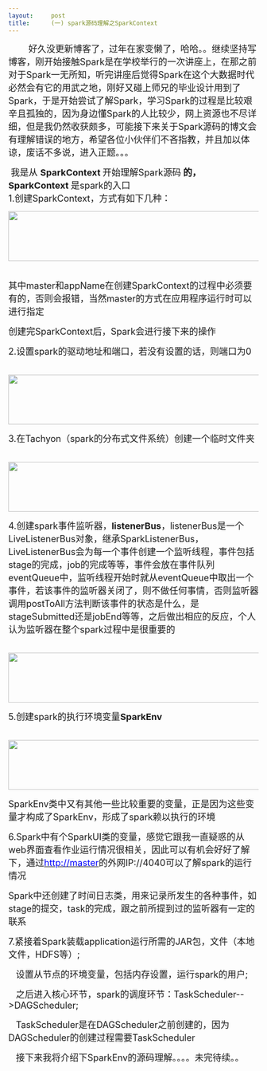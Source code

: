 ```yaml
---
layout:     post
title:      (一) spark源码理解之SparkContext
---
```

<div id="article_content" class="article_content clearfix csdn-tracking-statistics" data-pid="blog" data-mod="popu_307" data-dsm="post">
								            <link rel="stylesheet" href="https://csdnimg.cn/release/phoenix/template/css/ck_htmledit_views-f76675cdea.css">
						<div class="htmledit_views" id="content_views">
                
<p><span style="font-size:18px;">        好久没更新博客了，过年在家变懒了，哈哈。。继续坚持写博客，刚开始接触Spark是在学校举行的一次讲座上，在那之前对于Spark一无所知，听完讲座后觉得Spark在这个大数据时代必然会有它的用武之地，刚好又碰上师兄的毕业设计用到了Spark，于是开始尝试了解Spark，学习Spark的过程是比较艰辛且孤独的，因为身边懂Spark的人比较少，网上资源也不尽详细，但是我仍然收获颇多，可能接下来关于Spark源码的博文会有理解错误的地方，希望各位小伙伴们不吝指教，并且加以体谅，废话不多说，进入正题。。。</span></p>
<p><span style="font-size:18px;"> 我是从 <strong><span style="font-size:18px;">SparkContext</span> </strong>开始理解Spark源码<strong> 的，SparkContext </strong>是spark的入口<br>
1.创建<span style="font-size:18px;">SparkContext</span>，方式有如下几种：</span></p>
<p><img src="https://img-blog.csdn.net/20150305171910531?watermark/2/text/aHR0cDovL2Jsb2cuY3Nkbi5uZXQvY2Robmxzag==/font/5a6L5L2T/fontsize/400/fill/I0JBQkFCMA==/dissolve/70/gravity/Center" alt="" width="1000" height="100" style="font-size:18px;"><span style="font-size:18px;">          <img src="" alt=""><img src="" alt=""></span></p>
<p><span style="font-size:18px;">其中master和appName在创建SparkContext的过程中必须要有的，否则会报错，当然master的方式在应用程序运行时可以进行指定</span></p>
<p><span style="font-size:18px;">创建完SparkContext后，Spark会进行接下来的操作</span></p>
<p><span style="font-size:18px;">2.设置spark的驱动地址和端口，若没有设置的话，则端口为0</span></p>
<p><span style="font-size:18px;">        <img src="" alt=""><img src="https://img-blog.csdn.net/20150305172315398?watermark/2/text/aHR0cDovL2Jsb2cuY3Nkbi5uZXQvY2Robmxzag==/font/5a6L5L2T/fontsize/400/fill/I0JBQkFCMA==/dissolve/70/gravity/Center" width="800" height="100" alt=""></span></p>
<p><span style="font-size:18px;">3.在Tachyon（spark的分布式文件系统）创建一个临时文件夹</span></p>
<p><span style="font-size:18px;">        <img src="https://img-blog.csdn.net/20150305172338112?watermark/2/text/aHR0cDovL2Jsb2cuY3Nkbi5uZXQvY2Robmxzag==/font/5a6L5L2T/fontsize/400/fill/I0JBQkFCMA==/dissolve/70/gravity/Center" width="800" height="100" alt=""></span></p>
<p><span style="font-size:18px;">4.创建spark事件监听器，<strong>listenerBus</strong>，listenerBus是一个LiveListenerBus对象，继承SparkListenerBus，LiveListenerBus会为每一个事件创建一个监听线程，事件包括stage的完成，job的完成等等，事件会放在事件队列eventQueue中，监听线程开始时就从eventQueue中取出一个事件，若该事件的监听器关闭了，则不做任何事情，否则监听器调用postToAll方法判断该事件的状态是什么，是stageSubmitted还是jobEnd等等，之后做出相应的反应，个人认为监听器在整个spark过程中是很重要的</span></p>
<p><span style="font-size:18px;">        <img src="https://img-blog.csdn.net/20150305172357302?watermark/2/text/aHR0cDovL2Jsb2cuY3Nkbi5uZXQvY2Robmxzag==/font/5a6L5L2T/fontsize/400/fill/I0JBQkFCMA==/dissolve/70/gravity/Center" width="800" height="100" alt=""></span></p>
<p><span style="font-size:18px;">5.创建spark的执行环境变量<strong>SparkEnv</strong></span></p>
<p><span style="font-size:18px;">        <img src="" alt=""><img src="https://img-blog.csdn.net/20150305172436777?watermark/2/text/aHR0cDovL2Jsb2cuY3Nkbi5uZXQvY2Robmxzag==/font/5a6L5L2T/fontsize/400/fill/I0JBQkFCMA==/dissolve/70/gravity/Center" width="800" height="100" alt=""></span></p>
<p><span style="font-size:18px;">SparkEnv类中又有其他一些比较重要的变量，正是因为这些变量才构成了SparkEnv，形成了spark赖以执行的环境</span></p>
<p><span style="font-size:18px;">6.Spark中有个SparkUI类的变量，感觉它跟我一直疑惑的从web界面查看作业运行情况很相关，因此可以有机会好好了解下，通过<a href="http://master/" rel="nofollow"><span style="color:#0000FF;">http://master</span></a>的外网IP://4040可以了解spark的运行情况</span></p>
<p><span style="font-size:18px;">Spark中还创建了时间日志类，用来记录所发生的各种事件，如stage的提交，task的完成，跟之前所提到过的监听器有一定的联系</span></p>
<p><span style="font-size:18px;">7.紧接着Spark装载application运行所需的JAR包，文件（本地文件，HDFS等）;</span></p>
<p><span style="font-size:18px;">   设置从节点的环境变量，包括内存设置，运行spark的用户;</span></p>
<p><span style="font-size:18px;">   之后进入核心环节，spark的调度环节：TaskScheduler--&gt;DAGScheduler;</span></p>
<p><span style="font-size:18px;">   TaskScheduler是在DAGScheduler之前创建的，因为DAGScheduler的创建过程需要TaskScheduler</span></p>
<p><span style="font-size:18px;">   接下来我将介绍下SparkEnv的源码理解。。。。未完待续。。</span></p>
<p><span style="font-size:18px;"> </span></p>
            </div>
                </div>